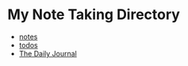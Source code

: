 # My Note Taking Directory

* [notes](~/wiki/notes/index.md)
* [todos](~/wiki/todos/index.md)
* [ The Daily Journal ](~/wiki/TheDailyJournal/index.md)
